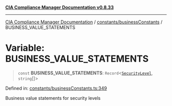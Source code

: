 [**CIA Compliance Manager Documentation v0.8.33**](../../../README.md)

***

[CIA Compliance Manager Documentation](../../../modules.md) / [constants/businessConstants](../README.md) / BUSINESS\_VALUE\_STATEMENTS

# Variable: BUSINESS\_VALUE\_STATEMENTS

> `const` **BUSINESS\_VALUE\_STATEMENTS**: `Record`\<[`SecurityLevel`](../../../types/cia/type-aliases/SecurityLevel.md), `string`[]\>

Defined in: [constants/businessConstants.ts:349](https://github.com/Hack23/cia-compliance-manager/blob/1f4f2c51bc48d917eff1eb43881cee05d381f406/src/constants/businessConstants.ts#L349)

Business value statements for security levels
